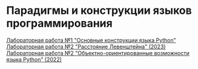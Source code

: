 # Парадигмы и конструкции языков программирования

[Лабораторная работа №1 "Основные конструкции языка Python"](https://github.com/victobes/BMSTU-IU5/tree/main/Term3/COURSE_PCPL_2023/Lab01)\
[Лабораторная работа №2 "Расстояние Левенштейна" (2023)](https://github.com/victobes/BMSTU-IU5/tree/main/Term3/COURSE_PCPL_2023/Lab02-2023)\
[Лабораторная работа №2 "Объектно-ориентированные возможности языка Python" (2022)](https://github.com/victobes/BMSTU-IU5/tree/main/Term3/COURSE_PCPL_2023/Lab02)
